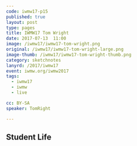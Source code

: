```yaml
---
code: iwmw17-p15
published: true
layout: post
type: pages
title: IWMW17 Tom Wright
date: 2017-07-13  11:00
image: /iwmw17/iwmw17-tom-wright.png
original: /iwmw17/iwmw17-tom-wright-large.png
image-thumb: /iwmw17/iwmw17-tom-wright-thumb.png
category: sketchnotes
lanyrd: /2017/iwmw17
event: iwmw.org/iwmw2017
tags:
  - iwmw17
  - iwmw
  - live

cc: BY-SA
speaker: TomRight

---
```


## Student Life
